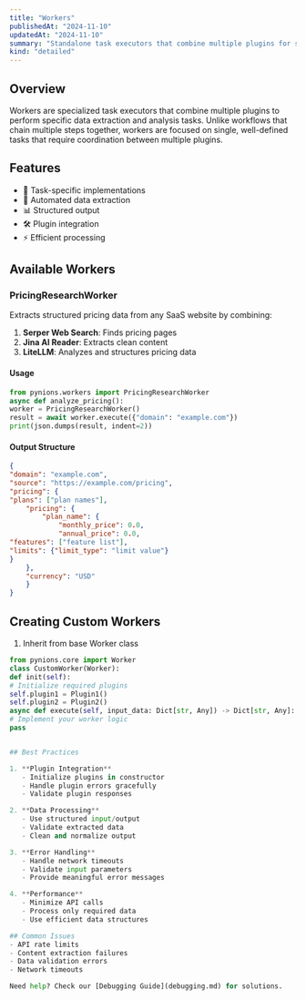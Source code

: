 ```yaml
---
title: "Workers"
publishedAt: "2024-11-10"
updatedAt: "2024-11-10"
summary: "Standalone task executors that combine multiple plugins for specific data extraction needs."
kind: "detailed"
---
```


## Overview
Workers are specialized task executors that combine multiple plugins to perform specific data extraction and analysis tasks. Unlike workflows that chain multiple steps together, workers are focused on single, well-defined tasks that require coordination between multiple plugins.

## Features
- 🎯 Task-specific implementations
- 🔄 Automated data extraction
- 📊 Structured output
- 🛠 Plugin integration
- ⚡ Efficient processing

## Available Workers

### PricingResearchWorker
Extracts structured pricing data from any SaaS website by combining:
1. **Serper Web Search**: Finds pricing pages
2. **Jina AI Reader**: Extracts clean content
3. **LiteLLM**: Analyzes and structures pricing data

#### Usage

```python
from pynions.workers import PricingResearchWorker
async def analyze_pricing():
worker = PricingResearchWorker()
result = await worker.execute({"domain": "example.com"})
print(json.dumps(result, indent=2))
```


#### Output Structure

```json
{
"domain": "example.com",
"source": "https://example.com/pricing",
"pricing": {
"plans": ["plan names"],
    "pricing": {
        "plan_name": {
            "monthly_price": 0.0,
            "annual_price": 0.0,
"features": ["feature list"],
"limits": {"limit_type": "limit value"}
}
    },
    "currency": "USD"
    }
}
```


## Creating Custom Workers

1. Inherit from base Worker class
```python
from pynions.core import Worker
class CustomWorker(Worker):
def init(self):
# Initialize required plugins
self.plugin1 = Plugin1()
self.plugin2 = Plugin2()
async def execute(self, input_data: Dict[str, Any]) -> Dict[str, Any]:
# Implement your worker logic
pass


## Best Practices

1. **Plugin Integration**
   - Initialize plugins in constructor
   - Handle plugin errors gracefully
   - Validate plugin responses

2. **Data Processing**
   - Use structured input/output
   - Validate extracted data
   - Clean and normalize output

3. **Error Handling**
   - Handle network timeouts
   - Validate input parameters
   - Provide meaningful error messages

4. **Performance**
   - Minimize API calls
   - Process only required data
   - Use efficient data structures

## Common Issues
- API rate limits
- Content extraction failures
- Data validation errors
- Network timeouts

Need help? Check our [Debugging Guide](debugging.md) for solutions.